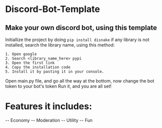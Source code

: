 # Discord-Bot-Template
Make your own discord bot, using this template
-----------------------------------------------

Initiallize the project by doing `pip install disnake`
if any library is not installed, search the library name, using this method:
    
    1. Open google
    2. Search <library_name_here> pypi
    3. Open the first link
    4. Copy the installation code
    5. Install it by pasting it in your console.
    
Open main.py file, and go all the way at the bottom, now change the bot token to your bot's token
Run it, and you are all set!



# Features it includes:

-- Economy
-- Moderation
-- Utility
-- Fun
